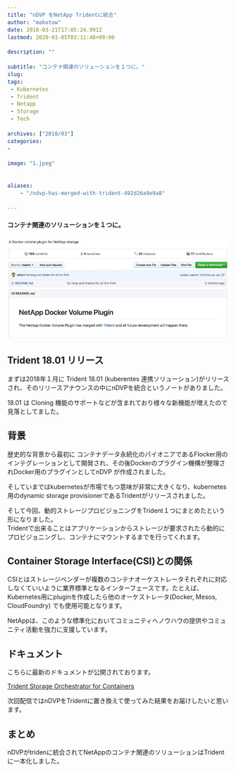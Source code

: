 ```yaml
---
title: "nDVP をNetApp Tridentに統合"
author: "makotow"
date: 2018-03-21T17:05:24.991Z
lastmod: 2020-01-05T03:11:48+09:00

description: ""

subtitle: "コンテナ関連のソリューションを１つに。"
slug: 
tags:
 - Kubernetes
 - Trident
 - Netapp
 - Storage
 - Tech

archives: ["2018/03"]
categories:
-

image: "1.jpeg"


aliases:
    - "/ndvp-has-merged-with-trident-492d26a9e9a8"

---
```


#### コンテナ関連のソリューションを１つに。


![TridentにnDVPが統合](1.jpeg)




## Trident 18.01 リリース

まずは2018年１月に Trident 18.01 (kuberentes 連携ソリューション)がリリースされ、そのリリースアナウンスの中にnDVPを統合というノートがありました。

18.01 は Cloning 機能のサポートなどが含まれており様々な新機能が増えたので見落としてました。

## 背景

歴史的な背景から最初に コンテナデータ永続化のパイオニアであるFlocker用のインテグレーションとして開発され、その後Dockerのプラグイン機構が整理されDocker用のプラグインとしてnDVP が作成されました。

そしていまではkubernetesが市場でもつ意味が非常に大きくなり、kubernetes用のdynamic storage provisionerであるTridentがリリースされました。

そして今回、動的ストレージプロビジョニングをTrident１つにまとめたという形になりました。  
 Tridentで出来ることはアプリケーションからストレージが要求されたら動的にプロビジョニングし、コンテナにマウントするまでを行ってくれます。

## Container Storage Interface(CSI)との関係

CSIとはストレージベンダーが複数のコンテナオーケストレータそれぞれに対応しなくていいように業界標準となるインターフェースです。たとえば、Kubernetes用にpluginを作成したら他のオーケストレータ(Docker, Mesos, CloudFoundry) でも使用可能となります。

NetAppは、このような標準化においてコミュニティへノウハウの提供やコミュニティ活動を強力に支援しています。

## ドキュメント

こちらに最新のドキュメントが公開されております。

[Trident Storage Orchestrator for Containers](https://netapp-trident.readthedocs.io/en/stable-v18.01/)

次回配信ではnDVPをTridentに置き換えて使ってみた結果をお届けしたいと思います。

## まとめ

nDVPがtridenに統合されてNetAppのコンテナ関連のソリューションはTridentに一本化しました。
